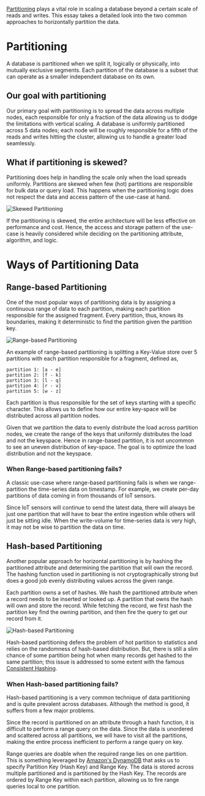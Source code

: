 [Partitioning](https://arpitbhayani.me/blogs/partitioning) plays a vital role in scaling a database beyond a certain scale of reads and writes. This essay takes a detailed look into the two common approaches to horizontally partition the data.

# Partitioning

A database is partitioned when we split it, logically or physically, into mutually exclusive segments. Each partition of the database is a subset that can operate as a smaller independent database on its own.

## Our goal with partitioning

Our primary goal with partitioning is to spread the data across multiple nodes, each responsible for only a fraction of the data allowing us to dodge the limitations with vertical scaling. A database is uniformly partitioned across 5 data nodes; each node will be roughly responsible for a fifth of the reads and writes hitting the cluster, allowing us to handle a greater load seamlessly.

## What if partitioning is skewed?

Partitioning does help in handling the scale only when the load spreads uniformly. Partitions are skewed when few (hot) partitions are responsible for bulk data or query load. This happens when the partitioning logic does not respect the data and access pattern of the use-case at hand.

![Skewed Partitioning](https://user-images.githubusercontent.com/4745789/150775353-358b6183-30a2-4fb4-8291-e3642c668747.png)

If the partitioning is skewed, the entire architecture will be less effective on performance and cost. Hence, the access and storage pattern of the use-case is heavily considered while deciding on the partitioning attribute, algorithm, and logic.

# Ways of Partitioning Data

## Range-based Partitioning

One of the most popular ways of partitioning data is by assigning a continuous range of data to each partition, making each partition responsible for the assigned fragment. Every partition, thus, knows its boundaries, making it deterministic to find the partition given the partition key.

![Range-based Partitioning](https://user-images.githubusercontent.com/4745789/150777106-4ee22e27-de48-4dda-999e-f1b286a7d5f5.png)

An example of range-based partitioning is splitting a Key-Value store over 5 partitions with each partition responsible for a fragment, defined as,

```
partition 1: [a - e]
partition 2: [f - k]
partition 3: [l - q]
partition 4: [r - v]
partition 5: [w - z]
```

Each partition is thus responsible for the set of keys starting with a specific character. This allows us to define how our entire key-space will be distributed across all partition nodes.

Given that we partition the data to evenly distribute the load across partition nodes, we create the range of the keys that uniformly distributes the load and not the keyspace. Hence in range-based partition, it is not uncommon to see an uneven distribution of key-space. The goal is to optimize the load distribution and not the keyspace.

### When Range-based partitioning fails?

A classic use-case where range-based partitioning fails is when we range-partition the time-series data on timestamp. For example, we create per-day partitions of data coming in from thousands of IoT sensors.

Since IoT sensors will continue to send the latest data, there will always be just one partition that will have to bear the entire ingestion while others will just be sitting idle. When the write-volume for time-series data is very high, it may not be wise to partition the data on time.

## Hash-based Partitioning

Another popular approach for horizontal partitioning is by hashing the partitioned attribute and determining the partition that will own the record. The hashing function used in partitioning is not cryptographically strong but does a good job evenly distributing values across the given range.

Each partition owns a set of hashes. We hash the partitioned attribute when a record needs to be inserted or looked up. A partition that owns the hash will own and store the record. While fetching the record, we first hash the partition key find the owning partition, and then fire the query to get our record from it.

![Hash-based Partitioning](https://user-images.githubusercontent.com/4745789/150777895-b524d8b2-56f3-4a53-bf8b-27f06b824bc6.png)

Hash-based partitioning defers the problem of hot partition to statistics and relies on the randomness of hash-based distribution. But, there is still a slim chance of some partition being hot when many records get hashed to the same partition; this issue is addressed to some extent with the famous [Consistent Hashing](https://arpitbhayani.me/blogs/consistent-hashing).

### When Hash-based partitioning fails?

Hash-based partitioning is a very common technique of data partitioning and is quite prevalent across databases. Although the method is good, it suffers from a few major problems.

Since the record is partitioned on an attribute through a hash function, it is difficult to perform a range query on the data. Since the data is unordered and scattered across all partitions, we will have to visit all the partitions, making the entire process inefficient to perform a range query on key.

Range queries are doable when the required range lies on one partition. This is something leveraged by [Amazon's DynamoDB](https://aws.amazon.com/dynamodb/) that asks us to specify Partition Key (Hash Key) and Range Key. The data is stored across multiple partitioned and is partitioned by the Hash Key. The records are ordered by Range Key within each partition, allowing us to fire range queries local to one partition.
